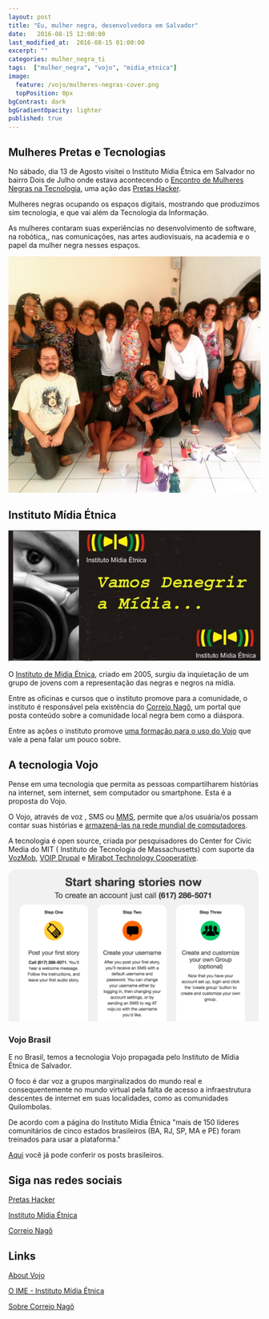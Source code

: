 ```yaml
---
layout: post
title: "Eu, mulher negra, desenvolvedora em Salvador"
date:   2016-08-15 12:00:00
last_modified_at:  2016-08-15 01:00:00
excerpt: ""
categories: mulher_negra_ti
tags:  ["mulher_negra", "vojo", "midia_etnica"]
image:
  feature: /vojo/mulheres-negras-cover.png
  topPosition: 0px
bgContrast: dark
bgGradientOpacity: lighter
published: true
---
```


## Mulheres Pretas e  Tecnologias

No sábado, dia 13 de Agosto visitei o Instituto Mídia Étnica em Salvador no bairro Dois de Julho onde estava acontecendo o [Encontro de Mulheres Negras na Tecnologia](https://www.facebook.com/events/578044479050194/), uma ação das [Pretas Hacker](https://www.facebook.com/pretashackers/home).

Mulheres negras ocupando os espaços digitais, mostrando que produzimos sim tecnologia, e que vai além da Tecnologia da Informação.

As mulheres contaram suas experiências no desenvolvimento de software, na robótica,, nas comunicações, nas artes audiovisuais, na academia e o papel da mulher negra nesses espaços.

<div align="center" class="img img--fullContainer">
  <img src="/assets/images/vojo/mulheres-negras-midia-etnica.jpg"/>
  <p style="font-size: 14px; text-align: center;"></p>
</div>

## Instituto Mídia Étnica

<div align="center" class="img img--fullContainer">
  <img src="/assets/images/vojo/midia_etnica.jpg"/>
  <p style="font-size: 14px; text-align: center;"></p>
</div>

O [Instituto de Mídia Étnica](http://www.midiaetnica.com.br/), criado em 2005, surgiu da inquietação de um grupo de jovens com a representação das negras e negros na mídia.

Entre as oficinas e cursos que o instituto promove para a comunidade, o instituto é responsável pela existência do [Correio Nagô](http://correionago.com.br/portal/), um portal que posta conteúdo sobre a comunidade local negra bem como a diáspora. 

Entre as ações o instituto promove [uma formação para o uso do Vojo](http://www.midiaetnica.com.br/treinamento-da-tecnologia-vojo/) que vale a pena falar um pouco sobre.

## A tecnologia Vojo

Pense em uma tecnologia que permita as pessoas compartilharem histórias na internet, sem internet, sem computador ou smartphone. Esta é a proposta do Vojo.

O Vojo, através de voz , SMS ou [MMS](https://en.wikipedia.org/wiki/Multimedia_Messaging_Service), permite que a/os usuária/os possam contar suas histórias e [armazená-las na rede mundial de computadores](https://vojo.co/).

A tecnologia é open source, criada por pesquisadores do Center for Civic Media do MIT ( Instituto de Tecnologia de Massachusetts) com suporte da [VozMob](https://vozmob.net/en/main), [VOIP Drupal](https://www.drupal.org/project/voipdrupal) e  [Mirabot Technology Cooperative](http://mirabot.coop/).

<div align="center" class="img img--fullContainer">
  <img src="/assets/images/vojo/vojo-primeiros-passos.png"/>
  <p style="font-size: 14px; text-align: center;"></p>
</div>

### Vojo Brasil

E no Brasil, temos a tecnologia Vojo propagada pelo Instituto de Mídia Étnica de Salvador.

O foco é dar voz a grupos marginalizados do mundo real e consequentemente no mundo virtual pela falta de acesso a infraestrutura descentes de internet em suas localidades, como as comunidades Quilombolas.

De acordo com a página do Instituto Mídia Étnica "mais de 150 líderes comunitários de cinco estados brasileiros (BA, RJ, SP, MA e PE) foram treinados para usar a plataforma."

[Aqui](http://vojo.co/pt-br/salvador) você já pode conferir os posts brasileiros.

## Siga nas redes sociais

[Pretas Hacker](https://www.facebook.com/pretashackers/home)

[Instituto Mídia Étnica](https://www.facebook.com/Instituto-M%C3%ADdia-%C3%89tnica-212962412068271/?fref=ts)

[Correio Nagô](https://www.facebook.com/Portal-Correio-Nag%C3%B4-391484814207999/?fref=ts)

## Links

[About Vojo](http://vojo.co/en/content/about)

[O IME - Instituto Mídia Étnica](http://www.midiaetnica.com.br/#ime)

[Sobre Correio Nagô](http://correionago.com.br/portal/sobre-o-correio-nago/)
